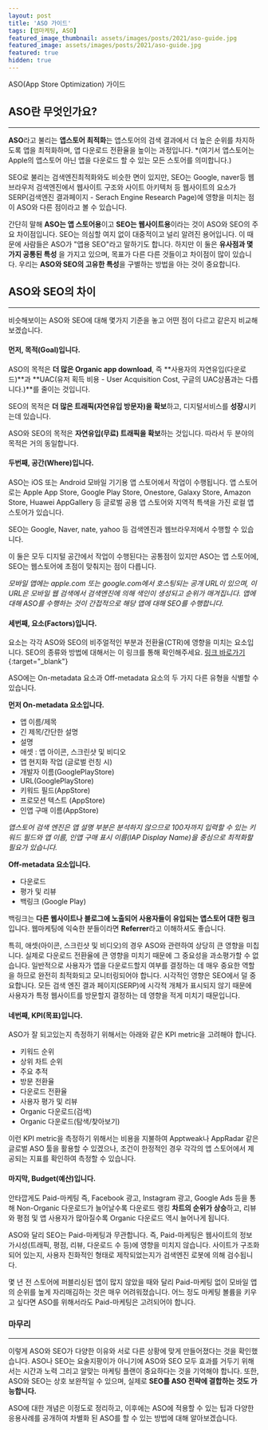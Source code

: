 ```yaml
---
layout: post
title: 'ASO 가이드'
tags: [앱마케팅, ASO]
featured_image_thumbnail: assets/images/posts/2021/aso-guide.jpg
featured_image: assets/images/posts/2021/aso-guide.jpg
featured: true
hidden: true
---
```

ASO(App Store Optimization) 가이드



## ASO란 무엇인가요?

------

**ASO**라고 불리는 **앱스토어 최적화**는 앱스토어의 검색 결과에서 더 높은 순위를 차지하도록 앱을 최적화하며, 앱 다운로드 전환율을 높이는 과정입니다. *(여기서 앱스토어는 Apple의 앱스토어 아닌 앱을 다운로드 할 수 있는 모든 스토어를 의미합니다.)



SEO로 불리는 검색엔진최적화와도 비슷한 면이 있지만, SEO는 Google, naver등 웹브라우저 검색엔진에서 웹사이트 구조와 사이트 아키텍처 등 웹사이트의 요소가 SERP(검색엔진 결과페이지 - Serach Engine Research Page)에 영향을 미치는 점이 ASO와 다른 점이라고 볼 수 있습니다.



간단히 말해 **ASO는 앱 스토어용**이고 **SEO는 웹사이트용**이라는 것이 ASO와 SEO의 주요 차이점입니다. SEO는 의심할 여지 없이 대중적이고 널리 알려진 용어입니다. 이 때문에 사람들은 ASO가 "앱용 SEO"라고 말하기도 합니다. 하지만 이 둘은 **유사점과 몇 가지 공통된 특성** 을 가지고 있으며, 목표가 다른 다른 것들이고 차이점이 많이 있습니다. 우리는 **ASO와 SEO의 고유한 특성**을 구별하는 방법을 아는 것이 중요합니다.



## ASO와 SEO의 차이

------

비슷해보이는 ASO와 SEO에 대해 몇가지 기준을 놓고 어떤 점이 다르고 같은지 비교해보겠습니다.

#### 먼저, **목적**(Goal)입니다.

ASO의 목적은 **더 많은 Organic app download**, 즉 **사용자의 자연유입(다운로드)**과 **UAC(유저 획득 비용 - User Acquisition Cost, 구글의 UAC상품과는 다릅니다.)**를 줄이는 것입니다.

SEO의 목적은 **더 많은 트래픽(자연유입 방문자)을 확보**하고, 디지털서비스를 **성장**시키는데 있습니다.

ASO와 SEO의 목적은 **자연유입(무료) 트래픽을 확보**하는 것입니다. 따라서 두 분야의 목적은 거의 동일합니다.



#### 두번째, **공간**(Where)입니다.

ASO는 iOS 또는 Android 모바일 기기용 앱 스토어에서 작업이 수행됩니다. 앱 스토어로는 Apple App Store, Google Play Store, Onestore, Galaxy Store, Amazon Store, Huawei AppGallery 등 글로벌 공용 앱 스토어와 지역적 특색을 가진 로컬 앱 스토어가 있습니다.

SEO는 Google, Naver, nate, yahoo 등 검색엔진과 웹브라우저에서 수행할 수 있습니다.

이 둘은 모두 디지털 공간에서 작업이 수행된다는 공통점이 있지만 ASO는 앱 스토어에, SEO는 웹스토어에 초점이 맞춰지는 점이 다릅니다.

*모바일 앱에는 apple.com 또는 google.com에서 호스팅되는 공개 URL이 있으며, 이 URL은 모바일 웹 검색에서 검색엔진에 의해 색인이 생성되고 순위가 매겨집니다. 앱에 대해 ASO를 수행하는 것이 간접적으로 해당 앱에 대해 SEO를 수행합니다.*



#### 세번째, **요소**(Factors)입니다.

요소는 각각 ASO와 SEO의 비주얼적인 부분과 전환율(CTR)에 영향을 미치는 요소입니다. SEO의 종류와 방법에 대해서는 이 링크를 통해 확인해주세요. [링크 바로가기](http://hongtani.com/SEO-uglytruth){:target="_blank"}

ASO에는 On-metadata 요소과 Off-metadata 요소의 두 가지 다른 유형을 식별할 수 있습니다.

**먼저 On-metadata 요소입니다.**

- 앱 이름/제목
- 긴 제목/간단한 설명
- 설명
- 애셋 : 앱 아이콘, 스크린샷 및 비디오
- 앱 현지화 작업 (글로벌 런칭 시)
- 개발자 이름(GooglePlayStore)
- URL(GooglePlayStore)
- 키워드 필드(AppStore)
- 프로모션 텍스트 (AppStore)
- 인앱 구매 이름(AppStore)

*앱스토어 검색 엔진은 앱 설명 부분은 분석하지 않으므로 100자까지 입력할 수 있는 키워드 필드와 앱 이름, 인앱 구매 표시 이름(IAP Display Name)을 중심으로 최적화할 필요가 있습니다.*

**Off-metadata 요소입니다.**

- 다운로드
- 평가 및 리뷰
- 백링크 (Google Play)

백링크는 **다른 웹사이트나 블로그에 노출되어 사용자들이 유입되는 앱스토어 대한 링크** 입니다. 웹마케팅에 익숙한 분들이라면 **Referrer**라고 이해하셔도 좋습니다.



특히, 애셋(아이콘, 스크린샷 및 비디오)의 경우 ASO와 관련하여 상당히 큰 영향을 미칩니다. 실제로 다운로드 전환율에 큰 영향을 미치기 때문에 그 중요성을 과소평가할 수 없습니다. 일반적으로 사용자가 앱을 다운로드할지 여부를 결정하는 데 매우 중요한 역할을 하므로 완전히 최적화되고 모니터링되어야 합니다. 시각적인 영향은 SEO에서 덜 중요합니다. 모든 검색 엔진 결과 페이지(SERP)에 시각적 개체가 표시되지 않기 때문에 사용자가 특정 웹사이트를 방문할지 결정하는 데 영향을 적게 미치기 때문입니다.



#### 네번째, **KPI**(목표)입니다.

ASO가 잘 되고있는지 측정하기 위해서는 아래와 같은 KPI metric을 고려해야 합니다.

- 키워드 순위
- 상위 차트 순위
- 주요 추적
- 방문 전환율
- 다운로드 전환율
- 사용자 평가 및 리뷰
- Organic 다운로드(검색)
- Organic 다운로드(탐색/찾아보기)

이런 KPI metric을 측정하기 위해서는 비용을 지불하여 Apptweak나 AppRadar 같은 글로벌 ASO 툴을 활용할 수 있겠으나, 조건이 한정적인 경우 각각의 앱 스토어에서 제공되는 지표를 확인하여 측정할 수 있습니다.



#### 마지막, **Budget**(예산)입니다.

안타깝게도 Paid-마케팅 즉, Facebook 광고, Instagram 광고, Google Ads 등을 통해 Non-Organic 다운로드가 늘어날수록  다운로드 랭킹 **차트의 순위가 상승**하고, 리뷰와 평점 및 앱 사용자가 많아질수록 Organic 다운로드 역시 늘어나게 됩니다.

ASO와 달리 SEO는 Paid-마케팅과 무관합니다. 즉, Paid-마케팅은 웹사이트의 정보 가시성(트래픽, 평점, 리뷰, 다운로드 수 등)에 영향을 미치지 않습니다. 사이트가 구조화되어 있는지, 사용자 친화적인 형태로 제작되었는지가 검색엔진 로봇에 의해 검수됩니다.

몇 년 전 스토어에 퍼블리싱된 앱이 많지 않았을 때와 달리 Paid-마케팅 없이 모바일 앱의 순위를 높게 자리매김하는 것은 매우 어려워졌습니다. 어느 정도 마케팅 볼륨을 키우고 싶다면 ASO를 위해서라도 Paid-마케팅은 고려되어야 합니다.



### 마무리

------

이렇게 ASO와 SEO가 다양한 이유와 서로 다른 상황에 맞게 만들어졌다는 것을 확인했습니다. ASO나 SEO는 요술지팡이가 아니기에 ASO와 SEO 모두 효과를 거두기 위해서는 시간과 노력 그리고 알맞는 마케팅 플랜이 중요하다는 것을 기억해야 합니다. 또한, ASO와 SEO는 상호 보완적일 수 있으며, 실제로 **SEO를 ASO 전략에 결합하는 것도 가능합니다.**

ASO에 대한 개념은 이정도로 정리하고, 이후에는 ASO에 적용할 수 있는 팁과 다양한 응용사례를 공개하여 차별화 된 ASO를 할 수 있는 방법에 대해 알아보겠습니다.
